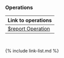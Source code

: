 ### Operations

|Link to operations|
|---|
|[$report Operation](OperationDefinition-report.html)|


<br />

{% include link-list.md %}
